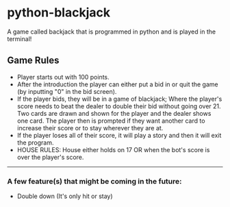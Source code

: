 # python-blackjack
A game called backjack that is programmed in python and is played in the terminal!

## Game Rules 
* Player starts out with 100 points.
* After the introduction the player can either put a bid in or quit the game (by inputting "0" in the bid screen).
* If the player bids, they will be in a game of blackjack; Where the player's score needs to beat the dealer to double their bid without going over 21. Two cards are drawn and shown for the player and the dealer shows one card. The player then is prompted if they want another card to increase their score or to stay wherever they are at.
* If the player loses all of their score, it will play a story and then it will exit the program.
* HOUSE RULES: House either holds on 17 OR when the bot's score is over the player's score.

---
### A few feature(s) that might be coming in the future:
* Double down (It's only hit or stay)
